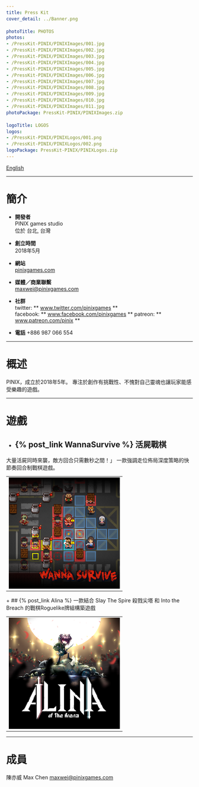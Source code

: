 ```yaml
---
title: Press Kit
cover_detail: ../Banner.png

photoTitle: PHOTOS
photos: 
- /PressKit-PINIX/PINIXImages/001.jpg
- /PressKit-PINIX/PINIXImages/002.jpg
- /PressKit-PINIX/PINIXImages/003.jpg
- /PressKit-PINIX/PINIXImages/004.jpg
- /PressKit-PINIX/PINIXImages/005.jpg
- /PressKit-PINIX/PINIXImages/006.jpg
- /PressKit-PINIX/PINIXImages/007.jpg
- /PressKit-PINIX/PINIXImages/008.jpg
- /PressKit-PINIX/PINIXImages/009.jpg
- /PressKit-PINIX/PINIXImages/010.jpg
- /PressKit-PINIX/PINIXImages/011.jpg 
photoPackage: PressKit-PINIX/PINIXImages.zip

logoTitle: LOGOS
logos: 
- /PressKit-PINIX/PINIXLogos/001.png
- /PressKit-PINIX/PINIXLogos/002.png
logoPackage: PressKit-PINIX/PINIXLogos.zip
---
```

<!--連結管理-->
[PINIXWebLink]: http://www.pinixgames.com
<!--連結管理-->
<div class=tags>
<a href="../en/" class="button small" target=_self>English</a>
</div>

---
# 簡介
+ **開發者**  
PINIX games studio  
位於 台北, 台灣  

+ **創立時間**  
2018年5月

+ **網站**  
[pinixgames.com][PINIXWebLink]

+ **媒體／商業聯繫**  
maxwei@pinixgames.com

+ **社群**  
twitter: ** www.twitter.com/pinixgames **  
facebook: ** www.facebook.com/pinixgames **
patreon: ** www.patreon.com/pinix **

+ **電話**
+886 987 066 554

---

# 概述
PINIX，成立於2018年5年。
專注於創作有挑戰性、不愧對自己靈魂也讓玩家能感受樂趣的遊戲。 

---

# 遊戲  
+ ## {% post_link WannaSurvive %} 活屍戰棋
大量活屍同時來襲，敵方回合只需數秒之間！」
一款強調走位佈局深度策略的快節奏回合制戰棋遊戲。
<table><td>
<img src="../../Sources/WannaSurviveIcon.png" height="300px">
</td></table>
+ ## {% post_link Alina %}
一款結合 Slay The Spire 殺戮尖塔 和 Into the Breach 的戰棋Roguelike牌組構築遊戲
<table><td>
<img src="../../Sources/AlinaIcon.png" height="300px">
</td></table>


---

# 成員
陳亦威 Max Chen
maxwei@pinixgames.com
